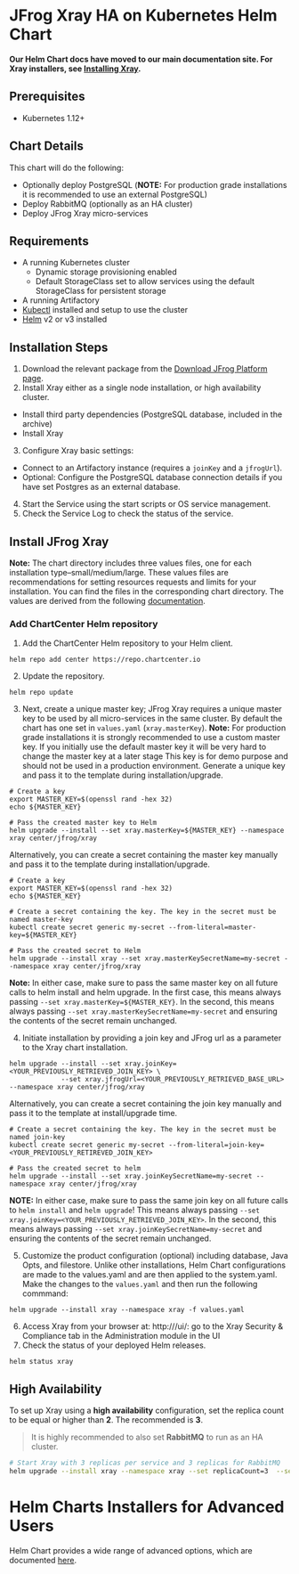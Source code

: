 # JFrog Xray HA on Kubernetes Helm Chart

**Our Helm Chart docs have moved to our main documentation site. For Xray installers, see [Installing Xray](https://www.jfrog.com/confluence/display/JFROG/Installing+Xray).**

## Prerequisites
* Kubernetes 1.12+

## Chart Details

This chart will do the following:
* Optionally deploy PostgreSQL (**NOTE:** For production grade installations it is recommended to use an external PostgreSQL)
* Deploy RabbitMQ (optionally as an HA cluster)
* Deploy JFrog Xray micro-services

## Requirements

- A running Kubernetes cluster
  - Dynamic storage provisioning enabled
  - Default StorageClass set to allow services using the default StorageClass for persistent storage
- A running Artifactory
- [Kubectl](https://kubernetes.io/docs/tasks/tools/install-kubectl/) installed and setup to use the cluster
- [Helm](https://helm.sh/) v2 or v3 installed

## Installation Steps

1. Download the relevant package from the [Download JFrog Platform page](https://jfrog.com/download-jfrog-platform/).
2. Install Xray either as a single node installation, or high availability cluster.
 * Install third party dependencies (PostgreSQL database, included in the archive)
 * Install Xray
3. Configure Xray basic settings:
 * Connect to an Artifactory instance (requires a `joinKey` and a `jfrogUrl`).
 * Optional: Configure the PostgreSQL database connection details if you have set Postgres as an external database.
4. Start the Service using the start scripts or OS service management.
5. Check the Service Log to check the status of the service.

## Install JFrog Xray

**Note:** The chart directory includes three values files, one for each installation type–small/medium/large. These values files are recommendations for setting resources requests and limits for your installation. You can find the files in the corresponding chart directory. The values are derived from the following [documentation](https://www.jfrog.com/confluence/display/EP/Installing+on+Kubernetes#InstallingonKubernetes-Systemrequirements). 

### Add ChartCenter Helm repository
1. Add the ChartCenter Helm repository to your Helm client.

```
helm repo add center https://repo.chartcenter.io
```

2. Update the repository.

```
helm repo update
```
3. Next, create a unique master key; JFrog Xray requires a unique master key to be used by all micro-services in the same cluster. By default the chart has one set in `values.yaml` (`xray.masterKey`).
**Note:** For production grade installations it is strongly recommended to use a custom master key. If you initially use the default master key it will be very hard to change the master key at a later stage This key is for demo purpose and should not be used in a production environment.
Generate a unique key and pass it to the template during installation/upgrade.

```
# Create a key
export MASTER_KEY=$(openssl rand -hex 32)
echo ${MASTER_KEY}
 
# Pass the created master key to Helm
helm upgrade --install --set xray.masterKey=${MASTER_KEY} --namespace xray center/jfrog/xray
```
Alternatively, you can create a secret containing the master key manually and pass it to the template during installation/upgrade.

```
# Create a key
export MASTER_KEY=$(openssl rand -hex 32)
echo ${MASTER_KEY}
 
# Create a secret containing the key. The key in the secret must be named master-key
kubectl create secret generic my-secret --from-literal=master-key=${MASTER_KEY}
 
# Pass the created secret to Helm
helm upgrade --install xray --set xray.masterKeySecretName=my-secret --namespace xray center/jfrog/xray
```

**Note:** In either case, make sure to pass the same master key on all future calls to helm install and helm upgrade. In the first case, this means always passing `--set xray.masterKey=${MASTER_KEY}`. In the second, this means always passing `--set xray.masterKeySecretName=my-secret` and ensuring the contents of the secret remain unchanged.

4. Initiate installation by providing a join key and JFrog url as a parameter to the Xray chart installation.

```
helm upgrade --install --set xray.joinKey=<YOUR_PREVIOUSLY_RETRIEVED_JOIN_KEY> \
             --set xray.jfrogUrl=<YOUR_PREVIOUSLY_RETRIEVED_BASE_URL>  --namespace xray center/jfrog/xray
```

Alternatively, you can create a secret containing the join key manually and pass it to the template at install/upgrade time.

```
# Create a secret containing the key. The key in the secret must be named join-key
kubectl create secret generic my-secret --from-literal=join-key=<YOUR_PREVIOUSLY_RETIREVED_JOIN_KEY>

# Pass the created secret to helm
helm upgrade --install --set xray.joinKeySecretName=my-secret --namespace xray center/jfrog/xray
```

**NOTE:** In either case, make sure to pass the same join key on all future calls to `helm install` and `helm upgrade`! This means always passing `--set xray.joinKey=<YOUR_PREVIOUSLY_RETRIEVED_JOIN_KEY>`. In the second, this means always passing `--set xray.joinKeySecretName=my-secret` and ensuring the contents of the secret remain unchanged.

5. Customize the product configuration (optional) including database, Java Opts, and filestore. Unlike other installations, Helm Chart configurations are made to the values.yaml and are then applied to the system.yaml. Make the changes to the `values.yaml` and then run the following commmand: 

```
helm upgrade --install xray --namespace xray -f values.yaml
```
6. Access Xray from your browser at: http://<jfrogUrl>/ui/: go to the Xray Security & Compliance tab in the Administration module in the UI
7. Check the status of your deployed Helm releases.
```
helm status xray
```

## High Availability
To set up Xray using a **high availability** configuration, set the replica count to be equal or higher than **2**. The recommended is **3**.
> It is highly recommended to also set **RabbitMQ** to run as an HA cluster.

```bash
# Start Xray with 3 replicas per service and 3 replicas for RabbitMQ
helm upgrade --install xray --namespace xray --set replicaCount=3  --set rabbitmq-ha.replicaCount=3 center/jfrog/xray
```

# Helm Charts Installers for Advanced Users
Helm Chart provides a wide range of advanced options, which are documented [here](https://www.jfrog.com/confluence/display/JFROG/Helm+Charts+Installers+for+Advanced+Users).

